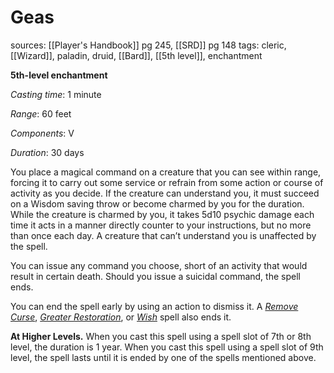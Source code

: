 # Geas
sources: [[Player's Handbook]] pg 245, [[SRD]] pg 148
tags: cleric, [[Wizard]], paladin, druid, [[Bard]], [[5th level]], enchantment

**5th-level enchantment**

*Casting time*: 1 minute

*Range*: 60 feet

*Components*: V

*Duration*: 30 days

You place a magical command on a creature that you can see within range, forcing it to carry out some service or refrain from some action or course of activity as you decide. If the creature can understand you, it must succeed on a Wisdom saving throw or become charmed by you for the duration. While the creature is charmed by you, it takes 5d10 psychic damage each time it acts in a manner directly counter to your instructions, but no more than once each day. A creature that can’t understand you is unaffected by the spell.

You can issue any command you choose, short of an activity that would result in certain death. Should you issue a suicidal command, the spell ends. 

You can end the spell early by using an action to dismiss it. A *[Remove Curse](remove-curse)*, *[Greater Restoration](greater-restoration)*, or *[Wish](wish)* spell also ends it.

**At Higher Levels.** When you cast this spell using a spell slot of 7th or 8th level, the duration is 1 year. When you cast this spell using a spell slot of 9th level, the spell lasts until it is ended by one of the spells mentioned above.
